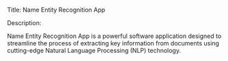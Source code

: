 Title: Name Entity Recognition App

Description:

Name Entity Recognition App is a powerful software application designed to streamline the process of extracting key information from documents using cutting-edge Natural Language Processing (NLP) technology.  
